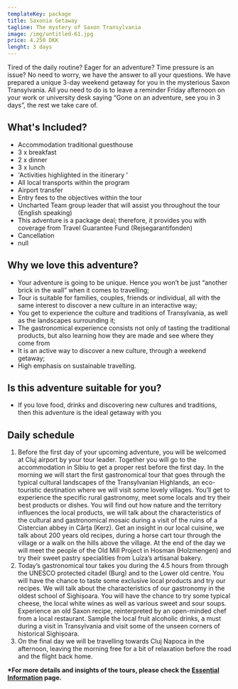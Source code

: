 ```yaml
---
templateKey: package
title: Saxonia Getaway
tagline: The mystery of Saxon Transylvania
image: /img/untitled-61.jpg
price: 4.250 DKK
lenght: 3 days
---
```

Tired of the daily routine? Eager for an adventure? Time pressure is an issue?
No need to worry, we have the answer to all your questions. We have prepared a unique 3-day weekend getaway for you in the mysterious Saxon Transylvania. All you need to do is to leave a reminder Friday afternoon on your work or university desk saying “Gone on an adventure, see you in 3 days”, the rest we take care of.

## What's Included?

* Accommodation traditional guesthouse
* 3 x breakfast
* 2 x dinner
* 3 x lunch
* 'Activities highlighted in the itinerary '
* All local transports within the program
* Airport transfer
* Entry fees to the objectives within the tour
* Uncharted Team group leader that will assist you throughout the tour
  (English speaking)
* This adventure is a package deal; therefore, it provides you with coverage
  from Travel Guarantee Fund (Rejsegarantifonden) 
* Cancellation
* null

## Why we love this adventure?

* Your adventure is going to be unique. Hence you won’t be just “another brick in the wall” when it comes to travelling; 
* Tour is suitable for families, couples, friends or individual, all with the same interest to discover a new culture in an interactive way;
* You get to experience the culture and traditions of Transylvania, as well as the landscapes surrounding it;
* The gastronomical experience consists not only of tasting the traditional products, but also learning how they are made and see where they come from
* It is an active way to discover a new culture, through a weekend getaway;
* High emphasis on sustainable travelling.

## Is this adventure suitable for you?

* If you love food, drinks and discovering new cultures and traditions, then this adventure is the ideal getaway with you

## Daily schedule

1. Before the first day of your upcoming adventure, you will be welcomed at Cluj airport by your tour leader. Together you will go to the accommodation in Sibiu to get a proper rest before the first day.
   In the morning we will start the first gastronomical tour that goes through the typical cultural landscapes of the Transylvanian Highlands, an eco-touristic destination where we will visit some lovely villages. You’ll get to experience the specific rural gastronomy, meet some locals and try their best products or dishes. You will find out how nature and the territory influences the local products, we will talk about the characteristics of the cultural and gastronomical mosaic during a visit of the ruins of a Cistercian abbey in Cârța (Kerz).
   Get an insight in our local cuisine, we talk about 200 years old recipes, during a horse cart tour through the village or a walk on the hills above the village. At the end of the day we will meet the people of the Old Mill Project in Hosman (Holzmengen) and try their sweet pastry specialities from Luíza’s artisanal bakery.
2. Today’s gastronomical tour takes you during the 4.5 hours from through the UNESCO protected citadel (Burg) and to the Lower old centre. You will have the chance to taste some exclusive local products and try our recipes. We will talk about the characteristics of our gastronomy in the oldest school of Sighișoara. You will have the chance to try some typical cheese, the local white wines as well as various sweet and sour soups.
   Experience an old Saxon recipe, reinterpreted by an open-minded chef from a local restaurant. Sample the local fruit alcoholic drinks, a must during a visit in Transylvania and visit some of the unseen corners of historical Sighișoara.
3. On the final day we will be travelling towards Cluj Napoca in the afternoon, leaving the morning free for a bit of relaxation before the road and the flight back home.

**\*For more details and insights of the tours, please check the [Essential Information](planning.html) page.**
